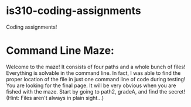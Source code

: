 # is310-coding-assignments

Coding assignments!


# Command Line Maze:
Welcome to the maze! It consists of four paths and a whole bunch of files! Everything is solvable in the command line. In fact, I was able to find the proper location of the file in just one command line of code during testing! 
You are looking for the final page. It will be very obvious when you are fished with the maze.
Start by going to path2, gradeA, and find the secret! (Hint: Files aren't always in plain sight...)